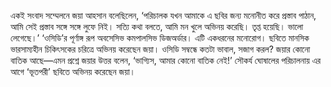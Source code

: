 একই সংবাদ সম্মেলনে জয়া আহসান বলেছিলেন, ‘পরিচালক যখন আমাকে এ ছবির জন্য মনোনীত করে প্রস্তাব পাঠান, আমি সেই প্রস্তাব সঙ্গে সঙ্গে লুফে নিই। সত্যি কথা বলতে, আমি মন খুলে অভিনয় করেছি। তৃপ্ত হয়েছি। ভালো লেগেছে।’ ‘ওসিডি’র পূর্ণাঙ্গ রূপ অবসেসিভ কমপালসিভ ডিজঅর্ডার। এটি একধরনের মনোরোগ। ছবিতে মানসিক ভারসাম্যহীন চিকিৎসকের চরিত্রে অভিনয় করেছেন জয়া। ওসিডি সম্বন্ধে কতটা ভাবাল, সজাগ করল? জয়ার কোনো বাতিক আছে—এমন প্রশ্নে জয়ার উত্তর বলেন, ‘ভাগ্যিস, আমার কোনো বাতিক নেই!’ সৌকর্য ঘোষালের পরিচালনায় এর আগে ‘ভূতপরী’ ছবিতে অভিনয় করেছেন জয়া।
